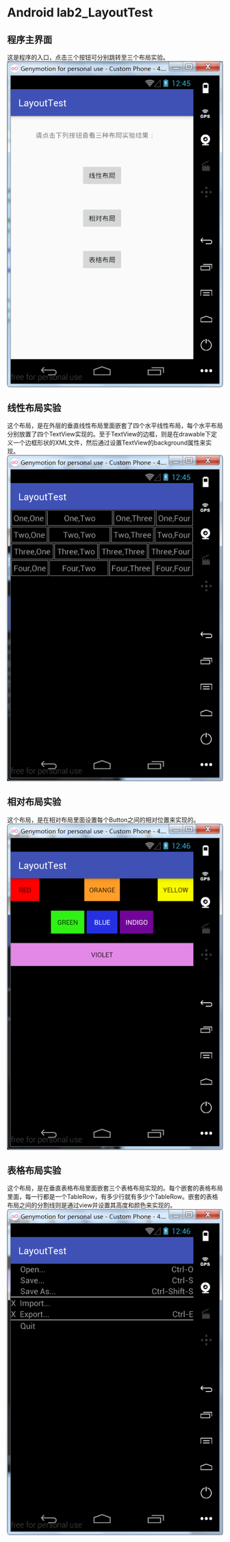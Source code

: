 # Android lab2_LayoutTest
## 程序主界面
 这是程序的入口，点击三个按钮可分别跳转至三个布局实验。
![程序主界面](https://github.com/lois00/AndroidLab/blob/master/app/src/main/java/cl/fjnu/edu/cn/android_lab/lab2_LayoutTest/images/mainActivity.png)
## 线性布局实验
 这个布局，是在外层的垂直线性布局里面嵌套了四个水平线性布局，每个水平布局分别放置了四个TextView实现的。至于TextView的边框，则是在drawable下定义一个边框形状的XML文件，然后通过设置TextView的background属性来实现。
![线性布局实验](https://github.com/lois00/AndroidLab/blob/master/app/src/main/java/cl/fjnu/edu/cn/android_lab/lab2_LayoutTest/images/linearLayout.png)
## 相对布局实验
 这个布局，是在相对布局里面设置每个Button之间的相对位置来实现的。
![相对布局实验](https://github.com/lois00/AndroidLab/blob/master/app/src/main/java/cl/fjnu/edu/cn/android_lab/lab2_LayoutTest/images/relativeLayout.png)
## 表格布局实验
 这个布局，是在垂直表格布局里面嵌套三个表格布局实现的。每个嵌套的表格布局里面，每一行都是一个TableRow，有多少行就有多少个TableRow。嵌套的表格布局之间的分割线则是通过view并设置其高度和颜色来实现的。
![表格布局实验](https://github.com/lois00/AndroidLab/blob/master/app/src/main/java/cl/fjnu/edu/cn/android_lab/lab2_LayoutTest/images/tableLayout.png)
